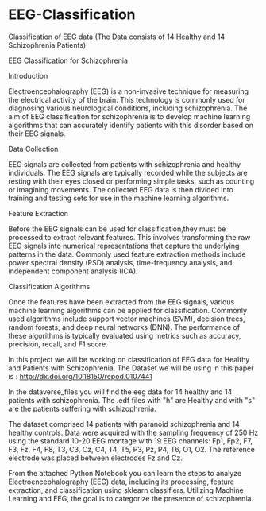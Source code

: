 # EEG-Classification
Classification of EEG data (The Data consists of 14 Healthy and 14 Schizophrenia Patients)

EEG Classification for Schizophrenia

Introduction

Electroencephalography (EEG) is a non-invasive technique for measuring the electrical activity of the brain.
This technology is commonly used for diagnosing various neurological conditions, including schizophrenia.
The aim of EEG classification for schizophrenia is to develop machine learning algorithms that can accurately
identify patients with this disorder based on their EEG signals.

Data Collection

EEG signals are collected from patients with schizophrenia and healthy individuals.
The EEG signals are typically recorded while the subjects are resting with their eyes closed or performing simple tasks,
such as counting or imagining movements.
The collected EEG data is then divided into training and testing sets for use in the machine learning algorithms.

Feature Extraction

Before the EEG signals can be used for classification,they must be processed to extract relevant features.
This involves transforming the raw EEG signals into numerical representations that capture the underlying patterns in the data.
Commonly used feature extraction methods include power spectral density (PSD) analysis, time-frequency analysis, and independent component analysis (ICA).

Classification Algorithms

Once the features have been extracted from the EEG signals,
various machine learning algorithms can be applied for classification.
Commonly used algorithms include support vector machines (SVM), decision trees, random forests, and deep neural networks (DNN).
The performance of these algorithms is typically evaluated using metrics such as accuracy, precision, recall, and F1 score.


In this project we will be working on classification of EEG data for Healthy and Patients with Schizophrenia.
The Dataset we will be using in this paper is : http://dx.doi.org/10.18150/repod.0107441

In the dataverse_files you will find the eeg data for 14 healthy and 14 patients with schizophrenia. The .edf files with "h" are Healthy and with "s" are the patients suffering with schizophrenia.

The dataset comprised 14 patients with paranoid schizophrenia and 14 healthy controls. Data were acquired with the sampling frequency of 250 Hz using the standard 10-20 EEG montage with 19 EEG channels: Fp1, Fp2, F7, F3, Fz, F4, F8, T3, C3, Cz, C4, T4, T5, P3, Pz, P4, T6, O1, O2. The reference electrode was placed between electrodes Fz and Cz.

From the attached Python Notebook you can learn the steps to analyze Electroencephalography (EEG) data, including its processing, feature extraction, and classification using sklearn classifiers. Utilizing Machine Learning and EEG, the goal is to categorize the presence of schizophrenia.



